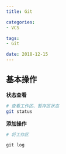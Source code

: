 ```yaml
---
title: Git

categories:
- VCS

tags:
- Git

date: 2018-12-15
---
```


## 基本操作

**状态查看**
```bash
# 查看工作区、暂存区状态
git status
```

**添加操作**
```bash
# 将工作区
```

```
git log
```